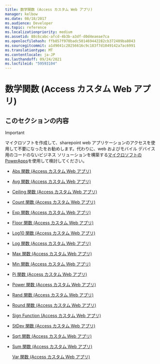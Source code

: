 ```yaml
---
title: 数学関数 (Access カスタム Web アプリ)
manager: kelbow
ms.date: 08/18/2017
ms.audience: Developer
ms.topic: reference
ms.localizationpriority: medium
ms.assetid: 88c6cabc-afcd-4b3b-a3df-d0d4eaeae7ca
ms.openlocfilehash: ffb857f970badc501469442282cb372409ba8043
ms.sourcegitcommit: a1d9041c20256616c9c183f7d1049142a7ac6991
ms.translationtype: MT
ms.contentlocale: ja-JP
ms.lasthandoff: 09/24/2021
ms.locfileid: "59593104"
---
```

# <a name="math-functions-access-custom-web-app"></a>数学関数 (Access カスタム Web アプリ)

## <a name="in-this-section"></a>このセクションの内容

> [!IMPORTANT]
> マイクロソフトを作成して、sharepoint web アプリケーションのアクセスを使用して不要になったをお勧めします。代わりに、web およびモバイル デバイス用のコードのないビジネス ソリューションを構築する[マイクロソフトの PowerApps](https://powerapps.microsoft.com/en-us/)を使用して検討してください。 
  
- [Abs 関数 (Access カスタム Web アプリ)](abs-function-access-custom-web-app.md)
    
- [Avg 関数 (Access カスタム Web アプリ)](avg-function-access-custom-web-app.md)
    
- [Ceiling 関数 (Access カスタム Web アプリ)](ceiling-function-access-custom-web-app.md)
    
- [Count 関数 (Access カスタム Web アプリ)](count-function-access-custom-web-app.md)
    
- [Exp 関数 (Access カスタム Web アプリ)](exp-function-access-custom-web-app.md)
    
- [Floor 関数 (Access カスタム Web アプリ)](floor-function-access-custom-web-app.md)
    
- [Log10 関数 (Access カスタム Web アプリ)](log10-function-access-custom-web-app.md)
    
- [Log 関数 (Access カスタム Web アプリ)](log-function-access-custom-web-app.md)
    
- [Max 関数 (Access カスタム Web アプリ)](max-function-access-custom-web-app.md)
    
- [Min 関数 (Access カスタム Web アプリ)](min-function-access-custom-web-app.md)
    
- [Pi 関数 (Access カスタム Web アプリ)](pi-function-access-custom-web-app.md)
    
- [Power 関数 (Access カスタム Web アプリ)](power-function-access-custom-web-app.md)
    
- [Rand 関数 (Access カスタム Web アプリ)](rand-function-access-custom-web-app.md)
    
- [Round 関数 (Access カスタム Web アプリ)](round-function-access-custom-web-app.md)
    
- [Sign Function (Access カスタム Web アプリ)](sign-function-access-custom-web-app.md)
    
- [StDev 関数 (Access カスタム Web アプリ)](stdev-function-access-custom-web-app.md)
    
- [Sqrt 関数 (Access カスタム Web アプリ)](sqrt-function-access-custom-web-app.md)
    
- [Sum 関数 (Access カスタム Web アプリ)](sum-function-access-custom-web-app.md)
    
    [Var 関数 (Access カスタム Web アプリ)](var-function-access-custom-web-app.md)
    


